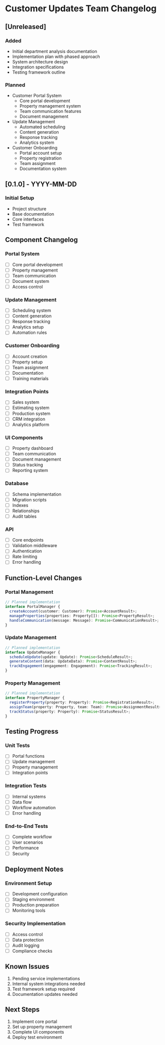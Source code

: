 # Customer Updates Team Changelog

## [Unreleased]

### Added

- Initial department analysis documentation
- Implementation plan with phased approach
- System architecture design
- Integration specifications
- Testing framework outline

### Planned

- Customer Portal System
  - Core portal development
  - Property management system
  - Team communication features
  - Document management
- Update Management
  - Automated scheduling
  - Content generation
  - Response tracking
  - Analytics system
- Customer Onboarding
  - Portal account setup
  - Property registration
  - Team assignment
  - Documentation system

## [0.1.0] - YYYY-MM-DD

### Initial Setup

- Project structure
- Base documentation
- Core interfaces
- Test framework

## Component Changelog

### Portal System

- [ ] Core portal development
- [ ] Property management
- [ ] Team communication
- [ ] Document system
- [ ] Access control

### Update Management

- [ ] Scheduling system
- [ ] Content generation
- [ ] Response tracking
- [ ] Analytics setup
- [ ] Automation rules

### Customer Onboarding

- [ ] Account creation
- [ ] Property setup
- [ ] Team assignment
- [ ] Documentation
- [ ] Training materials

### Integration Points

- [ ] Sales system
- [ ] Estimating system
- [ ] Production system
- [ ] CRM integration
- [ ] Analytics platform

### UI Components

- [ ] Property dashboard
- [ ] Team communication
- [ ] Document management
- [ ] Status tracking
- [ ] Reporting system

### Database

- [ ] Schema implementation
- [ ] Migration scripts
- [ ] Indexes
- [ ] Relationships
- [ ] Audit tables

### API

- [ ] Core endpoints
- [ ] Validation middleware
- [ ] Authentication
- [ ] Rate limiting
- [ ] Error handling

## Function-Level Changes

### Portal Management

```typescript
// Planned implementation
interface PortalManager {
  createAccount(customer: Customer): Promise<AccountResult>;
  manageProperties(properties: Property[]): Promise<PropertyResult>;
  handleCommunication(message: Message): Promise<CommunicationResult>;
}
```

### Update Management

```typescript
// Planned implementation
interface UpdateManager {
  scheduleUpdate(update: Update): Promise<ScheduleResult>;
  generateContent(data: UpdateData): Promise<ContentResult>;
  trackEngagement(engagement: Engagement): Promise<TrackingResult>;
}
```

### Property Management

```typescript
// Planned implementation
interface PropertyManager {
  registerProperty(property: Property): Promise<RegistrationResult>;
  assignTeam(property: Property, team: Team): Promise<AssignmentResult>;
  trackStatus(property: Property): Promise<StatusResult>;
}
```

## Testing Progress

### Unit Tests

- [ ] Portal functions
- [ ] Update management
- [ ] Property management
- [ ] Integration points

### Integration Tests

- [ ] Internal systems
- [ ] Data flow
- [ ] Workflow automation
- [ ] Error handling

### End-to-End Tests

- [ ] Complete workflow
- [ ] User scenarios
- [ ] Performance
- [ ] Security

## Deployment Notes

### Environment Setup

- [ ] Development configuration
- [ ] Staging environment
- [ ] Production preparation
- [ ] Monitoring tools

### Security Implementation

- [ ] Access control
- [ ] Data protection
- [ ] Audit logging
- [ ] Compliance checks

## Known Issues

1. Pending service implementations
2. Internal system integrations needed
3. Test framework setup required
4. Documentation updates needed

## Next Steps

1. Implement core portal
2. Set up property management
3. Complete UI components
4. Deploy test environment
